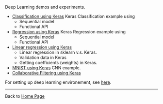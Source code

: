 Deep Learning demos and experiments.

- [Classification using Keras](keras_classification.ipynb) Keras Classification example using 
  - Sequential model
  - Functional API
- [Regression using Keras](keras_regression.ipynb) Keras Regression example using
  - Sequential model
  - Functional API
- [Linear regression using Keras](linear_regression_keras.ipynb) 
  - Linear regression in sklearn v.s. Keras.
  - Validation data in Keras
  - Getting coefficients (weights) in Keras.
- [MNIST using Keras](MNIST_keras.ipynb) CNN example.
- [Collaborative Filtering using Keras](collaborative_filtering_keras.ipynb)

For setting up deep learning environement, see [here](https://github.com/yang-zhang/ds-env/blob/master/setup_deep_learning.md).

---
Back to [Home Page](https://yang-zhang.github.io/)


